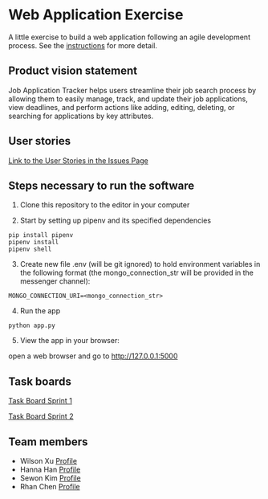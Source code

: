 # Web Application Exercise

A little exercise to build a web application following an agile development process. See the [instructions](instructions.md) for more detail.

## Product vision statement

Job Application Tracker helps users streamline their job search process by allowing them to easily manage, track, and update their job applications, view deadlines, and perform actions like adding, editing, deleting, or searching for applications by key attributes.

## User stories

[Link to the User Stories in the Issues Page](https://github.com/software-students-fall2024/2-web-app-thecoders/issues)

## Steps necessary to run the software

1. Clone this repository to the editor in your computer

2. Start by setting up pipenv and its specified dependencies
```
pip install pipenv
pipenv install
pipenv shell
```

3. Create new file .env (will be git ignored) to hold environment variables in the following format (the mongo_connection_str will be provided in the messenger channel):
```
MONGO_CONNECTION_URI=<mongo_connection_str>
```

4. Run the app
```
python app.py
```

5. View the app in your browser:

open a web browser and go to http://127.0.0.1:5000

## Task boards

[Task Board Sprint 1](https://github.com/orgs/software-students-fall2024/projects/22/views/1)

[Task Board Sprint 2](https://github.com/orgs/software-students-fall2024/projects/44/views/1)

## Team members

* Wilson Xu [Profile](https://github.com/wilsonxu101)
* Hanna Han [Profile](https://github.com/HannaHan2)
* Sewon Kim [Profile](https://github.com/SewonKim0)
* Rhan Chen [Profile](https://github.com/xc528)